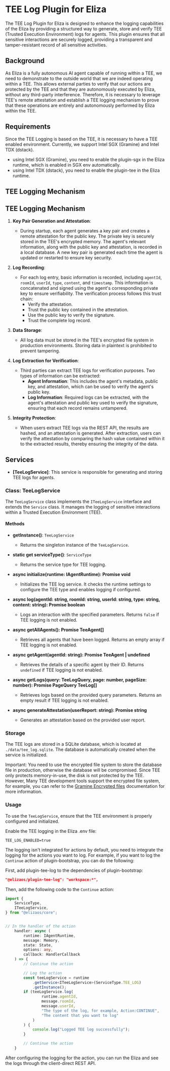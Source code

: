 # TEE Log Plugin for Eliza

The TEE Log Plugin for Eliza is designed to enhance the logging capabilities of the Eliza by providing a structured way to generate, store and verify TEE (Trusted Execution Environment) logs for agents. This plugin ensures that all sensitive interactions are securely logged, providing a transparent and tamper-resistant record of all sensitive activities.

## Background

As Eliza is a fully autonomous AI agent capable of running within a TEE, we need to demonstrate to the outside world that we are indeed operating within a TEE. This allows external parties to verify that our actions are protected by the TEE and that they are autonomously executed by Eliza, without any third-party interference. Therefore, it is necessary to leverage TEE's remote attestation and establish a TEE logging mechanism to prove that these operations are entirely and autonomously performed by Eliza within the TEE.

## Requirements

Since the TEE Logging is based on the TEE, it is necessary to have a TEE enabled environment. Currently, we support Intel SGX (Gramine) and Intel TDX (dstack).
- using Intel SGX (Gramine), you need to enable the plugin-sgx in the Eliza runtime, which is enabled in SGX env automatically.
- using Intel TDX (dstack), you need to enable the plugin-tee in the Eliza runtime.

## TEE Logging Mechanism

## TEE Logging Mechanism

1. **Key Pair Generation and Attestation**:
   - During startup, each agent generates a key pair and creates a remote attestation for the public key. The private key is securely stored in the TEE's encrypted memory. The agent's relevant information, along with the public key and attestation, is recorded in a local database. A new key pair is generated each time the agent is updated or restarted to ensure key security.

2. **Log Recording**:
   - For each log entry, basic information is recorded, including `agentId`, `roomId`, `userId`, `type`, `content`, and `timestamp`. This information is concatenated and signed using the agent's corresponding private key to ensure verifiability. The verification process follows this trust chain:
     - Verify the attestation.
     - Trust the public key contained in the attestation.
     - Use the public key to verify the signature.
     - Trust the complete log record.

3. **Data Storage**:
   - All log data must be stored in the TEE's encrypted file system in production environments. Storing data in plaintext is prohibited to prevent tampering.

4. **Log Extraction for Verification**:
   - Third parties can extract TEE logs for verification purposes. Two types of information can be extracted:
     - **Agent Information**: This includes the agent's metadata, public key, and attestation, which can be used to verify the agent's public key.
     - **Log Information**: Required logs can be extracted, with the agent's attestation and public key used to verify the signature, ensuring that each record remains untampered.

5. **Integrity Protection**:
   - When users extract TEE logs via the REST API, the results are hashed, and an attestation is generated. After extraction, users can verify the attestation by comparing the hash value contained within it to the extracted results, thereby ensuring the integrity of the data.

## Services

- **[TeeLogService]**: This service is responsible for generating and storing TEE logs for agents.

### Class: TeeLogService

The `TeeLogService` class implements the `ITeeLogService` interface and extends the `Service` class. It manages the logging of sensitive interactions within a Trusted Execution Environment (TEE).

#### Methods

- **getInstance()**: `TeeLogService`
  - Returns the singleton instance of the `TeeLogService`.

- **static get serviceType()**: `ServiceType`
  - Returns the service type for TEE logging.

- **async initialize(runtime: IAgentRuntime): Promise void**
  - Initializes the TEE log service. It checks the runtime settings to configure the TEE type and enables logging if configured.

- **async log(agentId: string, roomId: string, userId: string, type: string, content: string): Promise boolean**
  - Logs an interaction with the specified parameters. Returns `false` if TEE logging is not enabled.

- **async getAllAgents(): Promise TeeAgent[]**
  - Retrieves all agents that have been logged. Returns an empty array if TEE logging is not enabled.

- **async getAgent(agentId: string): Promise TeeAgent | undefined**
  - Retrieves the details of a specific agent by their ID. Returns `undefined` if TEE logging is not enabled.

- **async getLogs(query: TeeLogQuery, page: number, pageSize: number): Promise PageQuery TeeLog[]**
  - Retrieves logs based on the provided query parameters. Returns an empty result if TEE logging is not enabled.

- **async generateAttestation(userReport: string): Promise string**
  - Generates an attestation based on the provided user report.

### Storage

The TEE logs are stored in a SQLite database, which is located at `./data/tee_log.sqlite`. The database is automatically created when the service is initialized.

Important: You need to use the encrypted file system to store the database file in production, otherwise the database will be compromised. Since TEE only protects memory-in-use, the disk is not protected by the TEE. However, Many TEE development tools support the encrypted file system, for example, you can refer to the [Gramine Encrypted files](https://gramine.readthedocs.io/en/latest/manifest-syntax.html#encrypted-files) documentation for more information.

### Usage

To use the `TeeLogService`, ensure that the TEE environment is properly configured and initialized.

Enable the TEE logging in the Eliza .env file:

```env
TEE_LOG_ENABLED=true
```

The logging isn't integrated for actions by default, you need to integrate the logging for the actions you want to log. For example, if you want to log the `Continue` action of plugin-bootstrap, you can do the following:

First, add plugin-tee-log to the dependencies of plugin-bootstrap:

```json
"@elizaos/plugin-tee-log": "workspace:*",
```

Then, add the following code to the `Continue` action:

```typescript
import {
    ServiceType,
    ITeeLogService,
} from "@elizaos/core";


// In the handler of the action
    handler: async (
        runtime: IAgentRuntime,
        message: Memory,
        state: State,
        options: any,
        callback: HandlerCallback
    ) => {
        // Continue the action

        // Log the action
        const teeLogService = runtime
            .getService<ITeeLogService>(ServiceType.TEE_LOG)
            .getInstance();
        if (teeLogService.log(
                runtime.agentId,
                message.roomId,
                message.userId,
                "The type of the log, for example, Action:CONTINUE",
                "The content that you want to log"
            )
        ) {
            console.log("Logged TEE log successfully");
        }

        // Continue the action
    }
```

After configuring the logging for the action, you can run the Eliza and see the logs through the client-direct REST API. 
